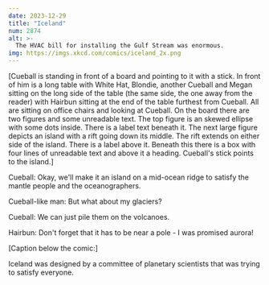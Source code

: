 ```yaml
---
date: 2023-12-29
title: "Iceland"
num: 2874
alt: >-
  The HVAC bill for installing the Gulf Stream was enormous.
img: https://imgs.xkcd.com/comics/iceland_2x.png
---
```

[Cueball is standing in front of a board and pointing to it with a stick. In front of him is a long table with White Hat, Blondie, another Cueball and Megan sitting on the long side of the table (the same side, the one away from the reader) with Hairbun sitting at the end of the table furthest from Cueball. All are sitting on office chairs and looking at Cueball. On the board there are two figures and some unreadable text. The top figure is an skewed ellipse with some dots inside. There is a label text beneath it. The next large figure depicts an island with a rift going down its middle. The rift extends on either side of the island. There is a label above it. Beneath this there is a box with four lines of unreadable text and above it a heading. Cueball's stick points to the island.]

Cueball: Okay, we'll make it an island on a mid-ocean ridge to satisfy the mantle people and the oceanographers.

Cueball-like man: But what about my glaciers?

Cueball: We can just pile them on the volcanoes.

Hairbun: Don't forget that it has to be near a pole - I was promised aurora!

[Caption below the comic:]

Iceland was designed by a committee of planetary scientists that was trying to satisfy everyone.